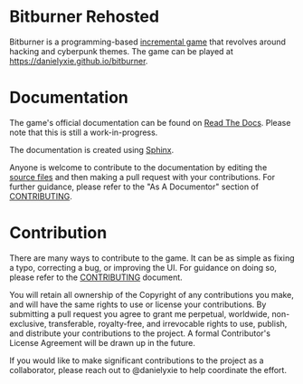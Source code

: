 # Bitburner Rehosted

Bitburner is a programming-based [incremental game](https://en.wikipedia.org/wiki/Incremental_game)
that revolves around hacking and cyberpunk themes.
The game can be played at https://danielyxie.github.io/bitburner.

# Documentation

The game's official documentation can be found on [Read The
Docs](http://bitburner.readthedocs.io/). Please note that this is still a
work-in-progress.

The documentation is created using [Sphinx](http://www.sphinx-doc.org).

Anyone is welcome to contribute to the documentation by editing the [source
files](/doc/source) and then making a pull request with your contributions.
For further guidance, please refer to the "As A Documentor" section of
[CONTRIBUTING](CONTRIBUTING.md).

# Contribution

There are many ways to contribute to the game. It can be as simple as fixing
a typo, correcting a bug, or improving the UI. For guidance on doing so,
please refer to the [CONTRIBUTING](CONTRIBUTING.md) document.

You will retain all ownership of the Copyright of any contributions you make,
and will have the same rights to use or license your contributions. By
submitting a pull request you agree to grant me perpetual, worldwide,
non-exclusive, transferable, royalty-free, and irrevocable rights to use,
publish, and distribute your contributions to the project. A formal
Contributor's License Agreement will be drawn up in the future.

If you would like to make significant contributions to the project as a
collaborator, please reach out to @danielyxie to help coordinate the effort.

